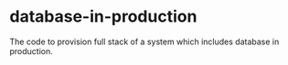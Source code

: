 # database-in-production
The code to provision full stack of a system which includes database in production.
